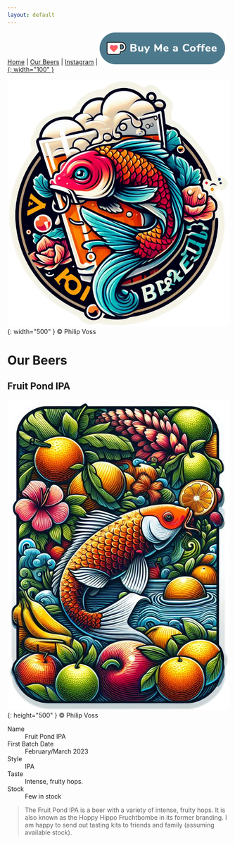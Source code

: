```yaml
---
layout: default
---
```

[Home](./index.html)  | [Our Beers](./all-beers.html) | [Instagram](https://www.instagram.com/koi_braeu/) | [![Buy me a Coffee](/kofi2.png){: width="100" }](https://ko-fi.com/koibraeu)

![Koi Braeu](/thumbnail.png){: width="500" }
&copy; Philip Voss

# Our Beers

## Fruit Pond IPA
![Fruit Pond IPA](/fruit_pond.png){: height="500" }
&copy; Philip Voss

<dl>
<dt>Name</dt>
<dd>Fruit Pond IPA</dd>
<dt>First Batch Date</dt>
<dd>February/March 2023</dd>
<dt>Style</dt>
<dd>IPA</dd>
<dt>Taste</dt>
<dd>Intense, fruity hops.</dd>
<dt>Stock</dt>
<dd>Few in stock</dd>
</dl>

> The Fruit Pond IPA is a beer with a variety of intense, fruity hops.
> It is also known as the Hoppy Hippo Fruchtbombe in its former branding.
> I am happy to send out tasting kits to friends and family (assuming available stock).